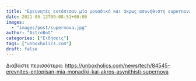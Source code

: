 ```yaml
---
title: "Ερευνητές εντόπισαν μία μοναδική και άκρως ασυνήθιστη supernova"
date: 2021-05-12T09:08:51+00:00
images:
  - "images/post/supernova.jpg"
author: "AstroBot"
categories: ["Ειδήσεις"]
tags: ["unboxholics.com"]
draft: false
---
```




Διαβάστε περισσότερα: https://unboxholics.com/news/tech/84545-erevnites-entopisan-mia-monadiki-kai-akros-asynithisti-supernova
